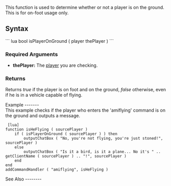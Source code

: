 This function is used to determine whether or not a player is on the ground. This is for on-foot usage only.

Syntax
------

<section name="Server and client" class="both" show="true">
``` lua
bool isPlayerOnGround ( player thePlayer )
```

### Required Arguments

-   **thePlayer:** The [player](/docs/player.md "wikilink") you are checking.

### Returns

Returns *true* if the player is on foot and on the ground, *false* otherwise, even if he is in a vehicle capable of flying.

</section>
Example
-------

<section name="Serverside example" class="server" show="true">
This example checks if the player who enters the 'amiflying' command is on the ground and outputs a message.

     [lua]
    function isHeFlying ( sourcePlayer )
        if ( isPlayerOnGround ( sourcePlayer ) ) then
            outputChatBox ( "No, you're not flying, you're just stoned!", sourcePlayer )
        else
            outputChatBox ( "Is it a bird, is it a plane... No it's " .. getClientName ( sourcePlayer ) .. "!", sourcePlayer )
        end
    end
    addCommandHandler ( "amiflying", isHeFlying )

</section>
See Also
--------
